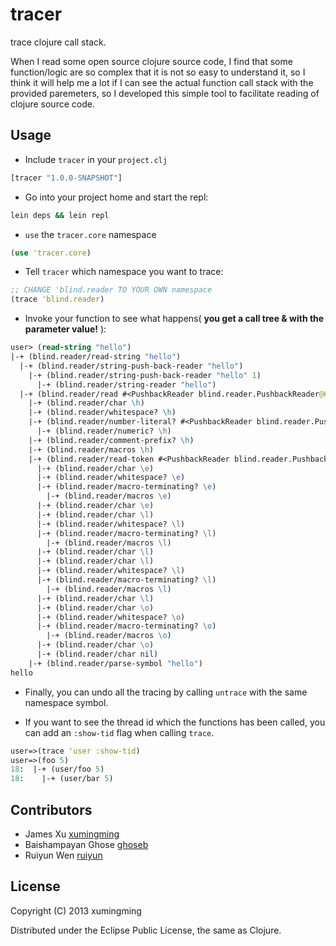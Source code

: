 # tracer

trace clojure call stack.

When I read some open source clojure source code, I find that some function/logic are so complex that it is not so easy to understand it, so I think it will help me a lot if I can see the actual function call stack with the provided paremeters, so I developed this simple tool to facilitate reading of clojure source code.

## Usage

* Include `tracer` in your `project.clj`

```clojure
[tracer "1.0.0-SNAPSHOT"]
```

* Go into your project home and start the repl:

```bash
lein deps && lein repl
```

* `use` the `tracer.core` namespace

```clojure
(use 'tracer.core)
```

* Tell `tracer` which namespace you want to trace:

```clojure
;; CHANGE 'blind.reader TO YOUR OWN namespace
(trace 'blind.reader)
```

* Invoke your function to see what happens( **you get a call tree & with the parameter value!** ):

```clojure
user> (read-string "hello")
|-+ (blind.reader/read-string "hello")
  |-+ (blind.reader/string-push-back-reader "hello")
    |-+ (blind.reader/string-push-back-reader "hello" 1)
      |-+ (blind.reader/string-reader "hello")
  |-+ (blind.reader/read #<PushbackReader blind.reader.PushbackReader@6f54c08a> true nil false)
    |-+ (blind.reader/char \h)
    |-+ (blind.reader/whitespace? \h)
    |-+ (blind.reader/number-literal? #<PushbackReader blind.reader.PushbackReader@6f54c08a> \h)
      |-+ (blind.reader/numeric? \h)
    |-+ (blind.reader/comment-prefix? \h)
    |-+ (blind.reader/macros \h)
    |-+ (blind.reader/read-token #<PushbackReader blind.reader.PushbackReader@6f54c08a> \h)
      |-+ (blind.reader/char \e)
      |-+ (blind.reader/whitespace? \e)
      |-+ (blind.reader/macro-terminating? \e)
        |-+ (blind.reader/macros \e)
      |-+ (blind.reader/char \e)
      |-+ (blind.reader/char \l)
      |-+ (blind.reader/whitespace? \l)
      |-+ (blind.reader/macro-terminating? \l)
        |-+ (blind.reader/macros \l)
      |-+ (blind.reader/char \l)
      |-+ (blind.reader/char \l)
      |-+ (blind.reader/whitespace? \l)
      |-+ (blind.reader/macro-terminating? \l)
        |-+ (blind.reader/macros \l)
      |-+ (blind.reader/char \l)
      |-+ (blind.reader/char \o)
      |-+ (blind.reader/whitespace? \o)
      |-+ (blind.reader/macro-terminating? \o)
        |-+ (blind.reader/macros \o)
      |-+ (blind.reader/char \o)
      |-+ (blind.reader/char nil)
    |-+ (blind.reader/parse-symbol "hello")
hello
```

* Finally, you can undo all the tracing by calling `untrace` with the
same namespace symbol.

* If you want to see the thread id which the functions has been called, you can add an `:show-tid` flag when calling `trace`.
```clojure
user=>(trace 'user :show-tid)
user=>(foo 5)
18:  |-+ (user/foo 5)
18:    |-+ (user/bar 5)
```

## Contributors
* James Xu [xumingming](https://github.com/xumingming)
* Baishampayan Ghose [ghoseb](https://github.com/ghoseb)
* Ruiyun Wen [ruiyun](https://github.com/Ruiyun)

## License

Copyright (C) 2013 xumingming

Distributed under the Eclipse Public License, the same as Clojure.
